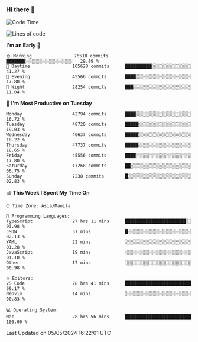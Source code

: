 ### Hi there 👋

<!--START_SECTION:waka-->
![Code Time](http://img.shields.io/badge/Code%20Time-5%2C124%20hrs%2043%20mins-blue)

![Lines of code](https://img.shields.io/badge/From%20Hello%20World%20I%27ve%20Written-114.3%20million%20lines%20of%20code-blue)

**I'm an Early 🐤** 

```text
🌞 Morning                76510 commits       ███████░░░░░░░░░░░░░░░░░░   29.89 % 
🌆 Daytime                105620 commits      ██████████░░░░░░░░░░░░░░░   41.27 % 
🌃 Evening                45566 commits       ████░░░░░░░░░░░░░░░░░░░░░   17.80 % 
🌙 Night                  28254 commits       ███░░░░░░░░░░░░░░░░░░░░░░   11.04 % 
```
📅 **I'm Most Productive on Tuesday** 

```text
Monday                   42794 commits       ████░░░░░░░░░░░░░░░░░░░░░   16.72 % 
Tuesday                  48720 commits       █████░░░░░░░░░░░░░░░░░░░░   19.03 % 
Wednesday                46637 commits       █████░░░░░░░░░░░░░░░░░░░░   18.22 % 
Thursday                 47737 commits       █████░░░░░░░░░░░░░░░░░░░░   18.65 % 
Friday                   45556 commits       ████░░░░░░░░░░░░░░░░░░░░░   17.80 % 
Saturday                 17268 commits       ██░░░░░░░░░░░░░░░░░░░░░░░   06.75 % 
Sunday                   7238 commits        █░░░░░░░░░░░░░░░░░░░░░░░░   02.83 % 
```


📊 **This Week I Spent My Time On** 

```text
🕑︎ Time Zone: Asia/Manila

💬 Programming Languages: 
TypeScript               27 hrs 11 mins      ███████████████████████░░   93.98 % 
JSON                     37 mins             █░░░░░░░░░░░░░░░░░░░░░░░░   02.13 % 
YAML                     22 mins             ░░░░░░░░░░░░░░░░░░░░░░░░░   01.28 % 
JavaScript               19 mins             ░░░░░░░░░░░░░░░░░░░░░░░░░   01.10 % 
Other                    17 mins             ░░░░░░░░░░░░░░░░░░░░░░░░░   00.98 % 

🔥 Editors: 
VS Code                  28 hrs 41 mins      █████████████████████████   99.17 % 
Neovim                   14 mins             ░░░░░░░░░░░░░░░░░░░░░░░░░   00.83 % 

💻 Operating System: 
Mac                      28 hrs 56 mins      █████████████████████████   100.00 % 
```


 Last Updated on 05/05/2024 16:22:01 UTC
<!--END_SECTION:waka-->


<!--
**rad182/rad182** is a ✨ _special_ ✨ repository because its `README.md` (this file) appears on your GitHub profile.

Here are some ideas to get you started:

- 🔭 I’m currently working on ...
- 🌱 I’m currently learning ...
- 👯 I’m looking to collaborate on ...
- 🤔 I’m looking for help with ...
- 💬 Ask me about ...
- 📫 How to reach me: ...
- 😄 Pronouns: ...
- ⚡ Fun fact: ...
-->
